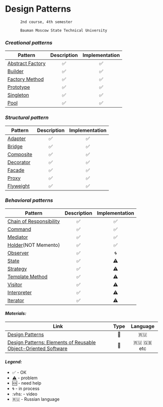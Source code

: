 # Design Patterns


           2nd course, 4th semester

           Bauman Moscow State Technical University

 ### <i>Creational patterns</i>

 |  Pattern |     Description     |      Implementation     |
| ------------- |:-------------:|:-------------:|
|[Abstract Factory](../../wiki/Abstract-Factory)| ✅ |✅ |
|[Builder](https://github.com/Panda-Lewandowski/Design-Patterns/wiki/Builder)| ✅ |✅|
|[Factory Method](https://github.com/Panda-Lewandowski/Design-Patterns/wiki/Factory-Method)|✅|✅|
|[Prototype](https://github.com/Panda-Lewandowski/Design-Patterns/wiki/Prototype)|✅|✅|
|[Singleton](https://github.com/Panda-Lewandowski/Design-Patterns/wiki/Singleton)|✅|✅|
|[Pool](https://github.com/Panda-Lewandowski/Design-Patterns/wiki/Pool)|✅|✅|

 ### <i>Structural pattern</i>

 |  Pattern |     Description     |      Implementation     |
| ------------- |:-------------:|:-------------:|
|[Adapter](../../wiki/Adapter)|✅|✅|
|[Bridge](../../wiki/Composite)|✅|✅|
|[Composite](../../wiki/Composite)|✅|✅|
|[Decorator](../../wiki/Decorator)|✅|✅|
|[Facade](../../wiki/Facade)|✅|✅|
|[Proxy](../../wiki/Proxy)|✅|✅|
|[Flyweight](../../wiki/Flyweight)|✅|✅|

 ### <i> Behavioral patterns</i>

 |  Pattern |     Description     |      Implementation     |
| ------------- |:-------------:|:-------------:|
|[Chain of Responsibility](../../wiki/Chain-of-Responsibility)|✅|✅|
|[Command](../../wiki/Command)|✅|✅|
|[Mediator](../../wiki/Mediator)|✅|✅|
|[Holder](../../wiki/Holder)(NOT Memento)|✅|✅|
|[Observer](../../wiki/Observer)|✅|🌀|
|[State](../../wiki/State)|✅|⚠️|
|[Strategy](../../wiki/Strategy)|✅|⚠️|
|[Template Method](../../wiki/Template-Method)|✅|⚠️|
|[Visitor](../../wiki/Visitor)|✅|⚠️|
|[Interpreter](../../wiki/Interpreter)|✅|⚠️|
|[Iterator](../../wiki/Iterator)|✅|⚠️|


#### <i>Materials:</i>
|Link|Type|Language|
|-------------|:-------------:|:-------------:|
|[Design Patterns](https://vk.com/videos-54530371?section=album_56085788)|:vhs:|🇷🇺|
|[Design Patterns: Elements of Reusable Object-Oriented Software](https://en.wikipedia.org/wiki/Design_Patterns)| :book: |🇷🇺 :uk: etc|


#### <i>Legend:</i>
<ul>
<li>✅ - ОК
<li>⚠️ - problem
<li>🆘 - need help
<li>🌀 - in process
<li>:vhs: - video
<li>🇷🇺 - Russian language
</ul>

